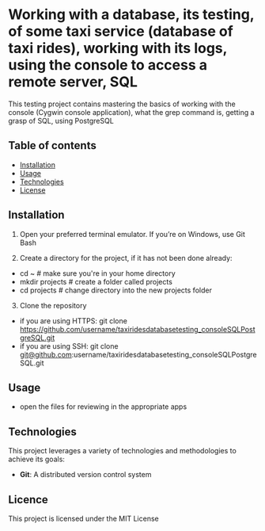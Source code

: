 # Working with a database, its testing, of some taxi service (database of taxi rides), working with its logs, using the console to access a remote server, SQL

This testing project contains mastering the basics of working with the console (Cygwin console application), what the grep command is, getting a grasp of SQL, using PostgreSQL

## Table of contents

- [Installation](#installation)
- [Usage](#usage)
- [Technologies](#technologies)
- [License](#licence)

## Installation

1. Open your preferred terminal emulator. If you’re on Windows, use Git Bash

2. Create a directory for the project, if it has not been done already:

- cd ~ # make sure you're in your home directory
- mkdir projects # create a folder called projects
- cd projects # change directory into the new projects folder 

3. Clone the repository

- if you are using HTTPS: git clone https://github.com/username/taxiridesdatabasetesting_consoleSQLPostgreSQL.git
- if you are using SSH: git clone git@github.com:username/taxiridesdatabasetesting_consoleSQLPostgreSQL.git

## Usage

- open the files for reviewing in the appropriate apps

## Technologies

This project leverages a variety of technologies and methodologies to achieve its goals:

- **Git**: A distributed version control system

## Licence

This project is licensed under the MIT License
